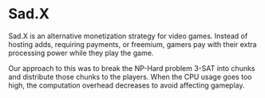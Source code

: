 # Sad.X
Sad.X is an alternative monetization strategy for video games. Instead of hosting adds, requiring payments, or freemium, gamers pay with their extra processing power while they play the game.

Our approach to this was to break the NP-Hard problem 3-SAT into chunks and distribute those chunks to the players. When the CPU usage goes too high, the computation overhead decreases to avoid affecting gameplay.
